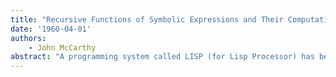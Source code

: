 ```yaml
---
title: "Recursive Functions of Symbolic Expressions and Their Computation by Machine, _Part I_"
date: '1960-04-01'
authors: 
    - John McCarthy
abstract: "A programming system called LISP (for Lisp Processor) has been developed for the IBM 704 computer by the Artificial Intelligence group at M.I.T. The system was designed to facilitate experiments with a proposed system called the Advice Taker, whereby a machine could be instructed to handle declarative as well as imperative sentences and could exhibit, 'common sense'  in carrying out its instructions. The original proposal for the Advice Taker was made in November l958. The main requirement was a programming system for manipulating expressions representing formalized declarative and imperative sentences so that the Advice Taker system could make deductions."
---
```


